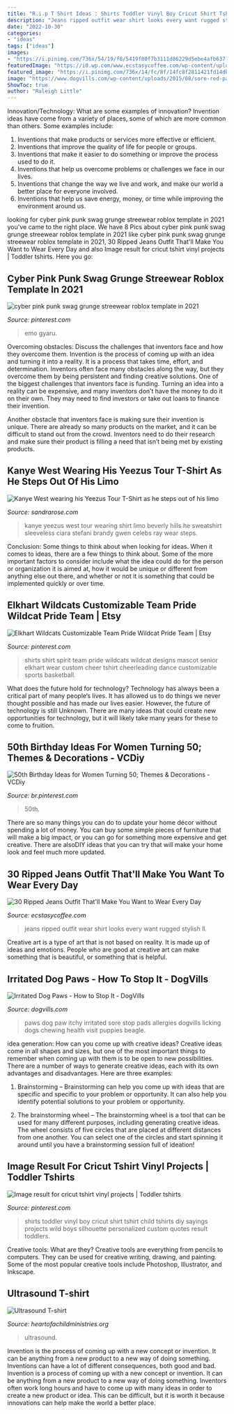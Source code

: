 ```yaml
---
title: "R.i.p T Shirt Ideas : Shirts Toddler Vinyl Boy Cricut Shirt Tshirt Child Tshirts Diy Sayings Projects Wild Boys Silhouette Personalized Custom Quotes Result Toddlers"
description: "Jeans ripped outfit wear shirt looks every want rugged stylish ll"
date: "2022-10-30"
categories:
- "ideas"
tags: ["ideas"]
images:
- "https://i.pinimg.com/736x/54/19/f8/5419f80f7b3111d86229d5ebe4afb637.jpg"
featuredImage: "https://i0.wp.com/www.ecstasycoffee.com/wp-content/uploads/2016/09/Look-at-this-girl-in-dashed-t-shirt-along-with-ripped-jeans-which-looks-absolutely-stylish-and-rugged..jpg"
featured_image: "https://i.pinimg.com/736x/14/fc/8f/14fc8f2811421fd14dbe1e7b6d0948e0.jpg"
image: "https://www.dogvills.com/wp-content/uploads/2015/08/sore-red-paws-683x1024.jpg"
ShowToc: true
author: "Raleigh Little"
---
```



Innovation/Technology: What are some examples of innovation?
Invention ideas have come from a variety of places, some of which are more common than others. Some examples include:
1. Inventions that make products or services more effective or efficient. 
2. Inventions that improve the quality of life for people or groups. 
3. Inventions that make it easier to do something or improve the process used to do it. 
4. Inventions that help us overcome problems or challenges we face in our lives. 
5. Inventions that change the way we live and work, and make our world a better place for everyone involved. 
6. Inventions that help us save energy, money, or time while improving the environment around us.

	

		
looking for cyber pink punk swag grunge streewear roblox template in 2021 you've came to the right place. We have 8 Pics about cyber pink punk swag grunge streewear roblox template in 2021 like cyber pink punk swag grunge streewear roblox template in 2021, 30 Ripped Jeans Outfit That&#039;ll Make You Want to Wear Every Day and also Image result for cricut tshirt vinyl projects | Toddler tshirts. Here you go:
		
    
## Cyber Pink Punk Swag Grunge Streewear Roblox Template In 2021

<img loading=lazy src="https://i.pinimg.com/736x/14/fc/8f/14fc8f2811421fd14dbe1e7b6d0948e0.jpg" onerror="this.onerror=null;this.src='https://tse3.mm.bing.net/th?id=OIP.3g1t8JvOIWGbytGFtrW50AHaHE&amp;pid=15.1';" alt="cyber pink punk swag grunge streewear roblox template in 2021">

_Source: pinterest.com_

>emo gyaru. 

	

Overcoming obstacles: Discuss the challenges that inventors face and how they overcome them.
Invention is the process of coming up with an idea and turning it into a reality. It is a process that takes time, effort, and determination. Inventors often face many obstacles along the way, but they overcome them by being persistent and finding creative solutions.
One of the biggest challenges that inventors face is funding. Turning an idea into a reality can be expensive, and many inventors don’t have the money to do it on their own. They may need to find investors or take out loans to finance their invention.

Another obstacle that inventors face is making sure their invention is unique. There are already so many products on the market, and it can be difficult to stand out from the crowd. Inventors need to do their research and make sure their product is filling a need that isn’t being met by existing products.

    
## Kanye West Wearing His Yeezus Tour T-Shirt As He Steps Out Of His Limo

<img loading=lazy src="http://sandrarose.com/wp-content/uploads/2013/11/Kanye-West-Yeezus-tour-apparal1-SPL.jpg" onerror="this.onerror=null;this.src='https://tse4.mm.bing.net/th?id=OIP.7_jsL5AotmH0gCTOCwCp-wHaKo&amp;pid=15.1';" alt="Kanye West wearing his Yeezus Tour T-Shirt as he steps out of his limo">

_Source: sandrarose.com_

>kanye yeezus west tour wearing shirt limo beverly hills he sweatshirt sleeveless ciara stefani brandy gwen celebs ray wear steps. 

	

Conclusion: Some things to think about when looking for ideas.
When it comes to ideas, there are a few things to think about. Some of the more important factors to consider include what the idea could do for the person or organization it is aimed at, how it would be unique or different from anything else out there, and whether or not it is something that could be implemented quickly or over time.

    
## Elkhart Wildcats Customizable Team Pride Wildcat Pride Team | Etsy

<img loading=lazy src="https://i.pinimg.com/736x/54/19/f8/5419f80f7b3111d86229d5ebe4afb637.jpg" onerror="this.onerror=null;this.src='https://tse1.mm.bing.net/th?id=OIP.KzQSm7di5BGK9cR7FfzbhQHaJ4&amp;pid=15.1';" alt="Elkhart Wildcats Customizable Team Pride Wildcat Pride Team | Etsy">

_Source: pinterest.com_

>shirts shirt spirit team pride wildcats wildcat designs mascot senior elkhart wear custom cheer tshirt cheerleading dance customizable sports basketball. 

	

What does the future hold for technology?
Technology has always been a critical part of many people’s lives. It has allowed us to do things we never thought possible and has made our lives easier. However, the future of technology is still Unknown. There are many ideas that could create new opportunities for technology, but it will likely take many years for these to come to fruition.

    
## 50th Birthday Ideas For Women Turning 50; Themes &amp; Decorations - VCDiy

<img loading=lazy src="https://i.pinimg.com/736x/ae/11/07/ae110795bff8c6b1a6b3f56e7b55bc03.jpg" onerror="this.onerror=null;this.src='https://tse2.mm.bing.net/th?id=OIP.8lM22q1Pp3o6FtxyFONL7AHaLH&amp;pid=15.1';" alt="50th Birthday Ideas for Women Turning 50; Themes &amp; Decorations - VCDiy">

_Source: br.pinterest.com_

>50th. 

	

There are so many things you can do to update your home décor without spending a lot of money. You can buy some simple pieces of furniture that will make a big impact, or you can go for something more expensive and get creative. There are alsoDIY ideas that you can try that will make your home look and feel much more updated.

    
## 30 Ripped Jeans Outfit That&#039;ll Make You Want To Wear Every Day

<img loading=lazy src="https://i0.wp.com/www.ecstasycoffee.com/wp-content/uploads/2016/09/Look-at-this-girl-in-dashed-t-shirt-along-with-ripped-jeans-which-looks-absolutely-stylish-and-rugged..jpg" onerror="this.onerror=null;this.src='https://tse3.mm.bing.net/th?id=OIP.xxCxhNKQ8nmTUnfCFnosPAHaKj&amp;pid=15.1';" alt="30 Ripped Jeans Outfit That&#039;ll Make You Want to Wear Every Day">

_Source: ecstasycoffee.com_

>jeans ripped outfit wear shirt looks every want rugged stylish ll. 

	

Creative art is a type of art that is not based on reality. It is made up of ideas and emotions. People who are good at creative art can make something that is beautiful, or something that is helpful.

    
## Irritated Dog Paws - How To Stop It - DogVills

<img loading=lazy src="https://www.dogvills.com/wp-content/uploads/2015/08/sore-red-paws-683x1024.jpg" onerror="this.onerror=null;this.src='https://tse2.mm.bing.net/th?id=OIP.nkgmAo2lK3hh4rkYSQV_wgHaLG&amp;pid=15.1';" alt="Irritated Dog Paws - How to Stop It - DogVills">

_Source: dogvills.com_

>paws dog paw itchy irritated sore stop pads allergies dogvills licking dogs chewing health visit puppies beagle. 

	

idea generation: How can you come up with creative ideas?
Creative ideas come in all shapes and sizes, but one of the most important things to remember when coming up with them is to be open to new possibilities. There are a number of ways to generate creative ideas, each with its own advantages and disadvantages. Here are three examples:
1. Brainstorming – Brainstorming can help you come up with ideas that are specific and specific to your problem or opportunity. It can also help you identify potential solutions to your problem or opportunity.

2. The brainstorming wheel – The brainstorming wheel is a tool that can be used for many different purposes, including generating creative ideas. The wheel consists of five circles that are placed at different distances from one another. You can select one of the circles and start spinning it around until you have a brainstorming session full of ideation!


    
## Image Result For Cricut Tshirt Vinyl Projects | Toddler Tshirts

<img loading=lazy src="https://i.pinimg.com/736x/01/2b/c4/012bc4207e7a931b6e36ebcdd888a8b6.jpg" onerror="this.onerror=null;this.src='https://tse2.mm.bing.net/th?id=OIP.DgR7PGJmXK656SKuHrOIcwHaJ4&amp;pid=15.1';" alt="Image result for cricut tshirt vinyl projects | Toddler tshirts">

_Source: pinterest.com_

>shirts toddler vinyl boy cricut shirt tshirt child tshirts diy sayings projects wild boys silhouette personalized custom quotes result toddlers. 

	

Creative tools: What are they?
Creative tools are everything from pencils to computers. They can be used for creative writing, drawing, and painting. Some of the most popular creative tools include Photoshop, Illustrator, and Inkscape.

    
## Ultrasound T-shirt

<img loading=lazy src="http://www.heartofachildministries.org/uploads/1/5/7/5/15753292/s632982281610967908_p68_i4_w3024.jpeg?width=640" onerror="this.onerror=null;this.src='https://tse4.mm.bing.net/th?id=OIP.b-JC6jg8MPywI1Y_EIMquQHaJ3&amp;pid=15.1';" alt="Ultrasound T-shirt">

_Source: heartofachildministries.org_

>ultrasound. 

	

Invention is the process of coming up with a new concept or invention. It can be anything from a new product to a new way of doing something. Inventions can have a lot of different consequences, both good and bad.
Invention is a process of coming up with a new concept or invention. It can be anything from a new product to a new way of doing something. Inventors often work long hours and have to come up with many ideas in order to create a new product or idea. This can be difficult, but it is worth it because innovations can help make the world a better place.

